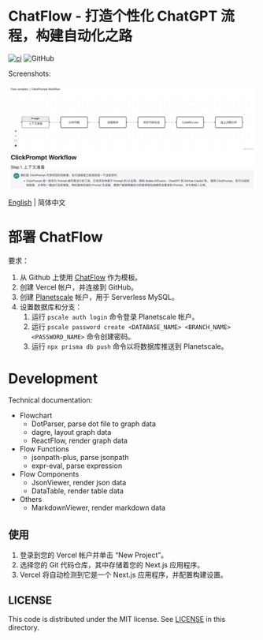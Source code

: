 # ChatFlow - 打造个性化 ChatGPT 流程，构建自动化之路

[![ci](https://github.com/prompt-engineering/chat-flow/actions/workflows/ci.yaml/badge.svg)](https://github.com/prompt-engineering/chat-flow/actions/workflows/ci.yaml)
![GitHub](https://img.shields.io/github/license/prompt-engineering/chat-flow)

Screenshots:

![](docs/screenshot.jpeg)

[English](./README.md) | 简体中文

# 部署 ChatFlow

要求：

1.  从 Github 上使用 [ChatFlow](https://github.com/prompt-engineering/chat-flow) 作为模板。
2.  创建 Vercel 帐户，并连接到 GitHub。
3.  创建 [Planetscale](https://app.planetscale.com) 帐户，用于 Serverless MySQL。
4.  设置数据库和分支：
    1.  运行 `pscale auth login` 命令登录 Planetscale 帐户。
    2.  运行 `pscale password create <DATABASE_NAME> <BRANCH_NAME> <PASSWORD_NAME>` 命令创建密码。
    3.  运行 `npx prisma db push` 命令以将数据库推送到 Planetscale。

# Development

Technical documentation:

- Flowchart
  - DotParser, parse dot file to graph data
  - dagre, layout graph data
  - ReactFlow, render graph data
- Flow Functions
  - jsonpath-plus, parse jsonpath
  - expr-eval, parse expression
- Flow Components
  - JsonViewer, render json data
  - DataTable, render table data
- Others
  - MarkdownViewer, render markdown data

## 使用

1. 登录到您的 Vercel 帐户并单击 “New Project”。
2. 选择您的 Git 代码仓库，其中存储着您的 Next.js 应用程序。
3. Vercel 将自动检测到它是一个 Next.js 应用程序，并配置构建设置。

## LICENSE

This code is distributed under the MIT license. See [LICENSE](./LICENSE) in this directory.
